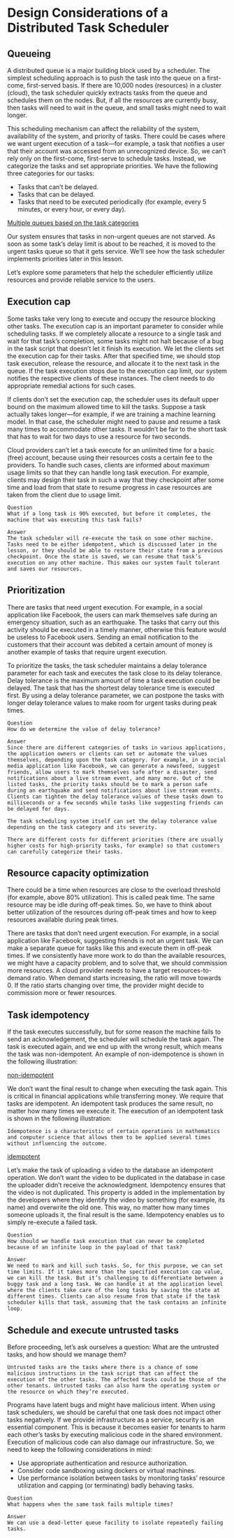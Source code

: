# Design Considerations of a Distributed Task Scheduler
## Queueing
A distributed queue is a major building block used by a scheduler. The simplest scheduling approach is to push the task into the queue on a first-come, first-served basis. If there are 10,000 nodes (resources) in a cluster (cloud), the task scheduler quickly extracts tasks from the queue and schedules them on the nodes. But, if all the resources are currently busy, then tasks will need to wait in the queue, and small tasks might need to wait longer.

This scheduling mechanism can affect the reliability of the system, availability of the system, and priority of tasks. There could be cases where we want urgent execution of a task—for example, a task that notifies a user that their account was accessed from an unrecognized device. So, we can’t rely only on the first-come, first-serve to schedule tasks. Instead, we categorize the tasks and set appropriate priorities. We have the following three categories for our tasks:

- Tasks that can’t be delayed.
- Tasks that can be delayed.
- Tasks that need to be executed periodically (for example, every 5 minutes, or every hour, or every day).

[Multiple queues based on the task categories](./multiqueues.jpg)

Our system ensures that tasks in non-urgent queues are not starved. As soon as some task’s delay limit is about to be reached, it is moved to the urgent tasks queue so that it gets service. We’ll see how the task scheduler implements priorities later in this lesson.

Let’s explore some parameters that help the scheduler efficiently utilize resources and provide reliable service to the users.

## Execution cap
Some tasks take very long to execute and occupy the resource blocking other tasks. The execution cap is an important parameter to consider while scheduling tasks. If we completely allocate a resource to a single task and wait for that task’s completion, some tasks might not halt because of a bug in the task script that doesn’t let it finish its execution. We let the clients set the execution cap for their tasks. After that specified time, we should stop task execution, release the resource, and allocate it to the next task in the queue. If the task execution stops due to the execution cap limit, our system notifies the respective clients of these instances. The client needs to do appropriate remedial actions for such cases.

If clients don’t set the execution cap, the scheduler uses its default upper bound on the maximum allowed time to kill the tasks. Suppose a task actually takes longer—for example, if we are training a machine learning model. In that case, the scheduler might need to pause and resume a task many times to accommodate other tasks. It wouldn’t be fair to the short task that has to wait for two days to use a resource for two seconds.

Cloud providers can’t let a task execute for an unlimited time for a basic (free) account, because using their resources costs a certain fee to the providers. To handle such cases, clients are informed about maximum usage limits so that they can handle long task execution. For example, clients may design their task in such a way that they checkpoint after some time and load from that state to resume progress in case resources are taken from the client due to usage limit.


```
Question
What if a long task is 90% executed, but before it completes, the machine that was executing this task fails?

Answer
The task scheduler will re-execute the task on some other machine. Tasks need to be either idempotent, which is discussed later in the lesson, or they should be able to restore their state from a previous checkpoint. Once the state is saved, we can resume that task’s execution on any other machine. This makes our system fault tolerant and saves our resources.
```
## Prioritization
There are tasks that need urgent execution. For example, in a social application like Facebook, the users can mark themselves safe during an emergency situation, such as an earthquake. The tasks that carry out this activity should be executed in a timely manner, otherwise this feature would be useless to Facebook users. Sending an email notification to the customers that their account was debited a certain amount of money is another example of tasks that require urgent execution.

To prioritize the tasks, the task scheduler maintains a delay tolerance parameter for each task and executes the task close to its delay tolerance. Delay tolerance is the maximum amount of time a task execution could be delayed. The task that has the shortest delay tolerance time is executed first. By using a delay tolerance parameter, we can postpone the tasks with longer delay tolerance values to make room for urgent tasks during peak times.

```
Question
How do we determine the value of delay tolerance?

Answer
Since there are different categories of tasks in various applications, the application owners or clients can set or automate the values themselves, depending upon the task category. For example, in a social media application like Facebook, we can generate a newsfeed, suggest friends, allow users to mark themselves safe after a disaster, send notifications about a live stream event, and many more. Out of the listed tasks, the priority tasks should be to mark a person safe during an earthquake and send notifications about live stream events. Clients can tighten the delay tolerance values of these tasks down to milliseconds or a few seconds while tasks like suggesting friends can be delayed for days.

The task scheduling system itself can set the delay tolerance value depending on the task category and its severity.

There are different costs for different priorities (there are usually higher costs for high-priority tasks, for example) so that customers can carefully categorize their tasks.
```

## Resource capacity optimization
There could be a time when resources are close to the overload threshold (for example, above 80% utilization). This is called peak time. The same resource may be idle during off-peak times. So, we have to think about better utilization of the resources during off-peak times and how to keep resources available during peak times.

There are tasks that don’t need urgent execution. For example, in a social application like Facebook, suggesting friends is not an urgent task. We can make a separate queue for tasks like this and execute them in off-peak times. If we consistently have more work to do than the available resources, we might have a capacity problem, and to solve that, we should commission more resources. A cloud provider needs to have a target resources-to-demand ratio. When demand starts increasing, the ratio will move towards 0. If the ratio starts changing over time, the provider might decide to commission more or fewer resources.


## Task idempotency
If the task executes successfully, but for some reason the machine fails to send an acknowledgement, the scheduler will schedule the task again. The task is executed again, and we end up with the wrong result, which means the task was non-idempotent. An example of non-idempotence is shown in the following illustration:

[non-idempotent](./nonidempotency)

We don’t want the final result to change when executing the task again. This is critical in financial applications while transferring money. We require that tasks are idempotent. An idempotent task produces the same result, no matter how many times we execute it. The execution of an idempotent task is shown in the following illustration:
```
Idempotence is a characteristic of certain operations in mathematics and computer science that allows them to be applied several times without influencing the outcome.
```

[idempotent](./idempotent)

Let’s make the task of uploading a video to the database an idempotent operation. We don’t want the video to be duplicated in the database in case the uploader didn’t receive the acknowledgment. Idempotency ensures that the video is not duplicated. This property is added in the implementation by the developers where they identify the video by something (for example, its name) and overwrite the old one. This way, no matter how many times someone uploads it, the final result is the same. Idempotency enables us to simply re-execute a failed task.

```
Question
How should we handle task execution that can never be completed because of an infinite loop in the payload of that task?

Answer
We need to mark and kill such tasks. So, for this purpose, we can set time limits. If it takes more than the specified execution cap value, we can kill the task. But it’s challenging to differentiate between a buggy task and a long task. We can handle it at the application level where the clients take care of the long tasks by saving the state at different times. Clients can also resume from that state if the task scheduler kills that task, assuming that the task contains an infinite loop.
```

## Schedule and execute untrusted tasks
Before proceeding, let’s ask ourselves a question: What are the untrusted tasks, and how should we manage them?
```
Untrusted tasks are the tasks where there is a chance of some malicious instructions in the task script that can affect the execution of the other tasks. The affected tasks could be those of the other tenants. Untrusted tasks can also harm the operating system or the resource on which they’re executed.
```

Programs have latent bugs and might have malicious intent. When using task schedulers, we should be careful that one task does not impact other tasks negatively. If we provide infrastructure as a service, security is an essential component. This is because it becomes easier for tenants to harm each other’s tasks by executing malicious code in the shared environment. Execution of malicious code can also damage our infrastructure. So, we need to keep the following considerations in mind:

- Use appropriate authentication and resource authorization.
- Consider code sandboxing using dockers or virtual machines.
- Use performance isolation between tasks by monitoring tasks’ resource utilization and capping (or terminating) badly behaving tasks.

```
Question
What happens when the same task fails multiple times?

Answer
We can use a dead-letter queue facility to isolate repeatedly failing tasks.
```
